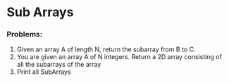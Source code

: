 # Sub Arrays


### Problems:
1. Given an array A of length N, return the subarray from B to C.
2. You are given an array A of N integers. Return a 2D array consisting of all the subarrays of the array
3. Print all SubArrays
